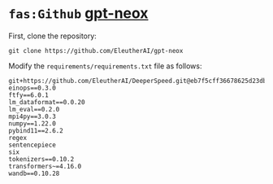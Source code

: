 # `fas:Github` [gpt-neox](https://github.com/EleutherAI/gpt-neox)

First, clone the repository:

```shell
git clone https://github.com/EleutherAI/gpt-neox
```

Modify the `requirements/requirements.txt` file as follows:
```
git+https://github.com/EleutherAI/DeeperSpeed.git@eb7f5cff36678625d23db8a8fe78b4a93e5d2c75#egg=deepspeed
einops==0.3.0
ftfy==6.0.1
lm_dataformat==0.0.20
lm_eval==0.2.0
mpi4py==3.0.3
numpy==1.22.0
pybind11==2.6.2
regex
sentencepiece
six
tokenizers==0.10.2
transformers~=4.16.0
wandb==0.10.28
```